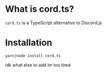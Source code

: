 # What is cord.ts?
`cord.ts` is a TypeScript alternative to Discord.js

# Installation
```
yarn|node install cord.ts
```

idk what else to add im too tired